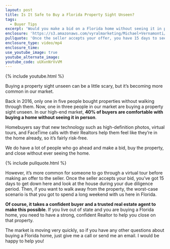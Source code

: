 ```yaml
---
layout: post
title: Is It Safe to Buy a Florida Property Sight Unseen?
tags:
  - Buyer Tips
excerpt: 'Would you make a bid on a Florida home without seeing it in person? For more and more homebuyers, the answer to that question is yes.'
enclosure: 'https://s3.amazonaws.com/vyralmarketing/Michael+Vernamonti/Gulf+Coast+Real+Estate+Buying+Property+Unseen.mp4'
pullquote: 'Once the seller accepts your offer, you have 15 days to see the home in person before you close.'
enclosure_type: video/mp4
enclosure_time:
use_youtube_image: true
youtube_alternate_image:
youtube_code: uUXvnNrVvVM
---
```



{% include youtube.html %}

Buying a property sight unseen can be a little scary, but it’s becoming more common in our market.&nbsp;

Back in 2016, only one in five people bought properties without walking through them. Now, one in three people in our market are buying a property sight unseen. In our high-end market, **40% of buyers are comfortable with buying a home without seeing it in person**.&nbsp;

Homebuyers say that new technology such as high-definition photos, virtual tours, and FaceTime calls with their Realtors help them feel like they’re in the home already, so it’s fairly risk-free.&nbsp;

We do have a lot of people who go ahead and make a bid, buy the property, and close without ever seeing the home.&nbsp;

{% include pullquote.html %}

However, it’s more common for someone to go through a virtual tour before making an offer to the seller. Once the seller accepts your bid, you’ve got 15 days to get down here and look at the house during your due diligence period. Then, if you want to walk away from the property, the worst-case scenario is that you got to spend a long weekend with us here in Florida.&nbsp;

**Of course, it takes a confident buyer and a trusted real estate agent to make this possible**. If you live out of state and you are buying a Florida home, you need to have a strong, confident Realtor to help you close on that property.&nbsp;

The market is moving very quickly, so if you have any other questions about buying a Florida home, just give me a call or send me an email. I would be happy to help you!